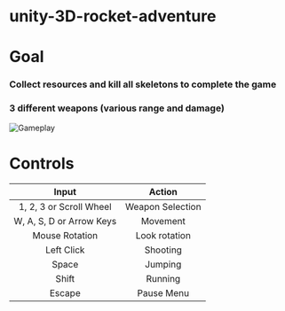# unity-3D-rocket-adventure

# Goal
### Collect resources and kill all skeletons to complete the game
### 3 different weapons (various range and damage)

![Gameplay](Readme%20Resources/gameplay.gif)

# Controls
|           Input          |      Action      |
|:------------------------:|:----------------:|
|  1, 2, 3 or Scroll Wheel | Weapon Selection |
| W, A, S, D or Arrow Keys |     Movement     |
|      Mouse Rotation      |   Look rotation  |
|        Left Click        |     Shooting     |
|           Space          |      Jumping     |
|           Shift          |      Running     |
|          Escape          |    Pause Menu    |
